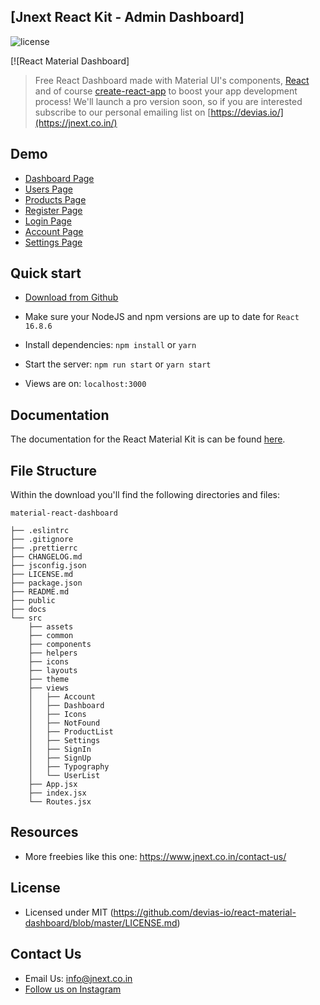 ## [Jnext React Kit - Admin Dashboard]

![license](https://img.shields.io/badge/license-MIT-blue.svg)

[![React Material Dashboard]

> Free React Dashboard made with Material UI's components, [React](https://reactjs.org/?ref=jnext) and of course [create-react-app](https://facebook.github.io/create-react-app/?ref=jnext) to boost your app development process! We'll launch a pro version soon, so if you are interested subscribe to our personal emailing list on [https://devias.io/](https://jnext.co.in/)
                                 
## Demo

- [Dashboard Page](http://reactpanel.jnextbeta.com/app/dashboard)
- [Users Page](http://reactpanel.jnextbeta.com/app/customers)
- [Products Page](http://reactpanel.jnextbeta.com/app/products)
- [Register Page](http://reactpanel.jnextbeta.com/register)
- [Login Page](http://reactpanel.jnextbeta.com/login)
- [Account Page](http://reactpanel.jnextbeta.com/app/account)
- [Settings Page](http://reactpanel.jnextbeta.com/app/settings)


## Quick start

- [Download from Github](https://github.com/jnextdev/jnreact-admin/archive/main.zip) 

- Make sure your NodeJS and npm versions are up to date for `React 16.8.6`

- Install dependencies: `npm install` or `yarn`

- Start the server: `npm run start` or `yarn start`

- Views are on: `localhost:3000`

## Documentation

The documentation for the React Material Kit is can be found [here](https://material-ui.com?ref=jnext).

## File Structure

Within the download you'll find the following directories and files:

```
material-react-dashboard

├── .eslintrc
├── .gitignore
├── .prettierrc
├── CHANGELOG.md
├── jsconfig.json
├── LICENSE.md
├── package.json
├── README.md
├── public
├── docs
└── src
	├── assets
	├── common
	├── components
	├── helpers
	├── icons
	├── layouts
	├── theme
	├── views
	│	├── Account
	│	├── Dashboard
	│	├── Icons
	│	├── NotFound
	│	├── ProductList
	│	├── Settings
	│	├── SignIn
	│	├── SignUp
	│	├── Typography
	│	└── UserList
	├── App.jsx
	├── index.jsx
	└── Routes.jsx
```

## Resources

- More freebies like this one: <https://www.jnext.co.in/contact-us/>

## License

- Licensed under MIT (https://github.com/devias-io/react-material-dashboard/blob/master/LICENSE.md)

## Contact Us

- Email Us: info@jnext.co.in
- [Follow us on Instagram](https://www.instagram.com/jnext_development/)
